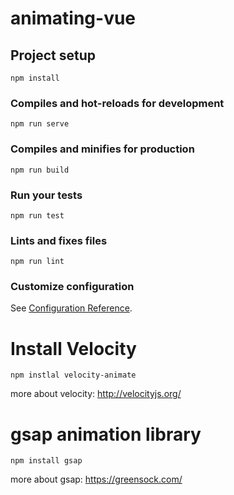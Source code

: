# animating-vue

## Project setup
```
npm install
```

### Compiles and hot-reloads for development
```
npm run serve
```

### Compiles and minifies for production
```
npm run build
```

### Run your tests
```
npm run test
```

### Lints and fixes files
```
npm run lint
```

### Customize configuration
See [Configuration Reference](https://cli.vuejs.org/config/).


# Install Velocity
```
npm instlal velocity-animate
```
more about velocity: http://velocityjs.org/

# gsap animation library
```
npm install gsap
```
more about gsap: https://greensock.com/
